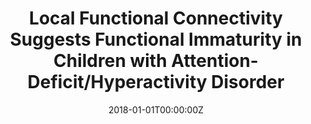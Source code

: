 ---
title: "Local Functional Connectivity Suggests Functional Immaturity in Children with Attention-Deficit/Hyperactivity Disorder"
authors:
- Luis Marcos Vidal
- Magdalena Martínez García
- Clara Pretus
- David García García
- Kenia Martinez
- Joost Janssen
- Oscar Vilarroya
- Francisco Castellanos
- Manuel Desco
- Jorge Sepulcre
- Susana Carmona
date: "2018-01-01T00:00:00Z"
doi: ""
publishDate: "2018-01-01T00:00:00Z"
publication_types: ["2"]
publication: "In *Human Brain Mapping*"
tags:
- Others
featured: false
links:
- name: Link
  url: https://pubmed.ncbi.nlm.nih.gov/29473262/
---